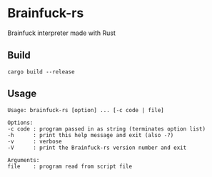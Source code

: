 # Brainfuck-rs
Brainfuck interpreter made with Rust

## Build
```plaintext
cargo build --release
```

## Usage
```plaintext
Usage: brainfuck-rs [option] ... [-c code | file]

Options:
-c code : program passed in as string (terminates option list)
-h      : print this help message and exit (also -?)
-v      : verbose
-V      : print the Brainfuck-rs version number and exit

Arguments:
file    : program read from script file
```

